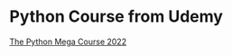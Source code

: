 # Python Course from Udemy

[The Python Mega Course 2022](https://softserve.udemy.com/course/the-python-mega-course)
